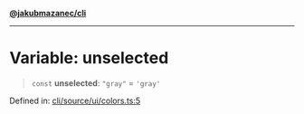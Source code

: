 [**@jakubmazanec/cli**](../../../README.md)

---

# Variable: unselected

> `const` **unselected**: `"gray"` = `'gray'`

Defined in:
[cli/source/ui/colors.ts:5](https://github.com/jakubmazanec/tools/blob/adfe44f908094c1d1cdf19837842b33066bbd9d7/packages/cli/source/ui/colors.ts#L5)
